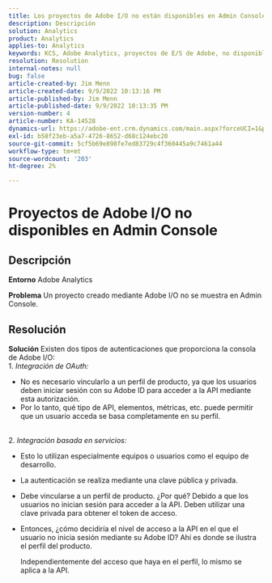 ```yaml
---
title: Los proyectos de Adobe I/O no están disponibles en Admin Console
description: Descripción
solution: Analytics
product: Analytics
applies-to: Analytics
keywords: KCS, Adobe Analytics, proyectos de E/S de Adobe, no disponible, Admin Console, integración de OAuth, integración basada en servicios
resolution: Resolution
internal-notes: null
bug: false
article-created-by: Jim Menn
article-created-date: 9/9/2022 10:13:16 PM
article-published-by: Jim Menn
article-published-date: 9/9/2022 10:13:35 PM
version-number: 4
article-number: KA-14528
dynamics-url: https://adobe-ent.crm.dynamics.com/main.aspx?forceUCI=1&pagetype=entityrecord&etn=knowledgearticle&id=79289e96-8c30-ed11-9db1-0022480866ad
exl-id: b58f23eb-a5a7-4726-8652-d68c124ebc20
source-git-commit: 5cf5b69e898fe7ed83729c4f360445a9c7461a44
workflow-type: tm+mt
source-wordcount: '203'
ht-degree: 2%

---
```


# Proyectos de Adobe I/O no disponibles en Admin Console

## Descripción


<b>Entorno</b>
Adobe Analytics

<b>Problema</b>
Un proyecto creado mediante Adobe I/O no se muestra en Admin Console.


## Resolución


<b>Solución</b>
Existen dos tipos de autenticaciones que proporciona la consola de Adobe I/O:
<br>1. *Integración de OAuth:*
- No es necesario vincularlo a un perfil de producto, ya que los usuarios deben iniciar sesión con su Adobe ID para acceder a la API mediante esta autorización.
- Por lo tanto, qué tipo de API, elementos, métricas, etc. puede permitir que un usuario acceda se basa completamente en su perfil.

<br>2. *Integración basada en servicios:*
- Esto lo utilizan especialmente equipos o usuarios como el equipo de desarrollo.


- La autenticación se realiza mediante una clave pública y privada.


- Debe vincularse a un perfil de producto. ¿Por qué? Debido a que los usuarios no inician sesión para acceder a la API. Deben utilizar una clave privada para obtener el token de acceso.
- Entonces, ¿cómo decidiría el nivel de acceso a la API en el que el usuario no inicia sesión mediante su Adobe ID? Ahí es donde se ilustra el perfil del producto.

  Independientemente del acceso que haya en el perfil, lo mismo se aplica a la API.
